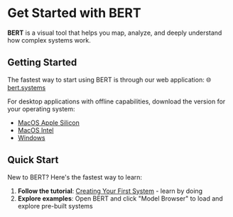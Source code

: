 # Get Started with BERT

**BERT** is a visual tool that helps you map, analyze, and deeply understand how complex systems work.

## Getting Started <a href="#getting-started" id="getting-started"></a>

The fastest way to start using BERT is through our web application: 🌐 [bert.systems](https://bert.systems/)​

For desktop applications with offline capabilities, download the version for your operating system:

* ​[MacOS Apple Silicon](https://github.com/halcyonic-systems/bert/releases/download/v0.1.0-beta/bert_0.1.0_aarch64.dmg)​
* ​[MacOS Intel](https://github.com/halcyonic-systems/bert/releases/download/v0.1.0-beta/bert_0.1.0_x64.dmg)​
* ​[Windows](https://github.com/halcyonic-systems/bert/releases/download/v0.1.0-beta/bert.exe)​


## Quick Start <a href="#quick-start" id="quick-start"></a>

New to BERT? Here's the fastest way to learn:

1. **Follow the tutorial**: [Creating Your First System](getting-started/creating-your-first-system/) - learn by doing
2. **Explore examples**: Open BERT and click "Model Browser" to load and explore pre-built systems

